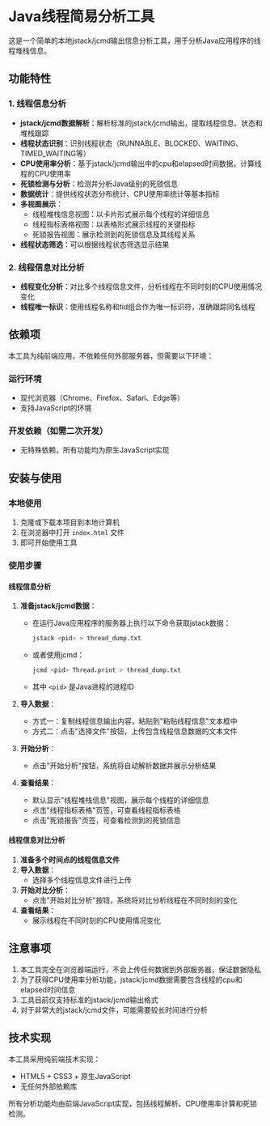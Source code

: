 # Java线程简易分析工具

这是一个简单的本地jstack/jcmd输出信息分析工具，用于分析Java应用程序的线程堆栈信息。

## 功能特性

### 1. 线程信息分析
- **jstack/jcmd数据解析**：解析标准的jstack/jcmd输出，提取线程信息、状态和堆栈跟踪
- **线程状态识别**：识别线程状态（RUNNABLE、BLOCKED、WAITING、TIMED_WAITING等）
- **CPU使用率分析**：基于jstack/jcmd输出中的cpu和elapsed时间数据，计算线程的CPU使用率
- **死锁检测与分析**：检测并分析Java级别的死锁信息
- **数据统计**：提供线程状态分布统计、CPU使用率统计等基本指标
- **多视图展示**：
  - 线程堆栈信息视图：以卡片形式展示每个线程的详细信息
  - 线程指标表格视图：以表格形式展示线程的关键指标
  - 死锁报告视图：展示检测到的死锁信息及其线程关系
- **线程状态筛选**：可以根据线程状态筛选显示结果

### 2. 线程信息对比分析
- **线程变化分析**：对比多个线程信息文件，分析线程在不同时刻的CPU使用情况变化
- **线程唯一标识**：使用线程名称和tid组合作为唯一标识符，准确跟踪同名线程

## 依赖项

本工具为纯前端应用，不依赖任何外部服务器，但需要以下环境：

### 运行环境
- 现代浏览器（Chrome、Firefox、Safari、Edge等）
- 支持JavaScript的环境

### 开发依赖（如需二次开发）
- 无特殊依赖，所有功能均为原生JavaScript实现

## 安装与使用

### 本地使用
1. 克隆或下载本项目到本地计算机
2. 在浏览器中打开 `index.html` 文件
3. 即可开始使用工具

### 使用步骤

#### 线程信息分析
1. **准备jstack/jcmd数据**：
   - 在运行Java应用程序的服务器上执行以下命令获取jstack数据：
     ```bash
     jstack <pid> > thread_dump.txt
     ```
   - 或者使用jcmd：
     ```bash
     jcmd <pid> Thread.print > thread_dump.txt
     ```
   - 其中 `<pid>` 是Java进程的进程ID

2. **导入数据**：
   - 方式一：复制线程信息输出内容，粘贴到"粘贴线程信息"文本框中
   - 方式二：点击"选择文件"按钮，上传包含线程信息数据的文本文件

3. **开始分析**：
   - 点击"开始分析"按钮，系统将自动解析数据并展示分析结果

4. **查看结果**：
   - 默认显示"线程堆栈信息"视图，展示每个线程的详细信息
   - 点击"线程指标表格"页签，可查看线程指标表格
   - 点击"死锁报告"页签，可查看检测到的死锁信息

#### 线程信息对比分析
1. **准备多个时间点的线程信息文件**
2. **导入数据**：
   - 选择多个线程信息文件进行上传
3. **开始对比分析**：
   - 点击"开始对比分析"按钮，系统将对比分析线程在不同时刻的变化
4. **查看结果**：
   - 展示线程在不同时刻的CPU使用情况变化

## 注意事项

1. 本工具完全在浏览器端运行，不会上传任何数据到外部服务器，保证数据隐私
2. 为了获得CPU使用率分析功能，jstack/jcmd数据需要包含线程的cpu和elapsed时间信息
3. 工具目前仅支持标准的jstack/jcmd输出格式
4. 对于非常大的jstack/jcmd文件，可能需要较长时间进行分析

## 技术实现

本工具采用纯前端技术实现：
- HTML5 + CSS3 + 原生JavaScript
- 无任何外部依赖库

所有分析功能均由前端JavaScript实现，包括线程解析、CPU使用率计算和死锁检测。